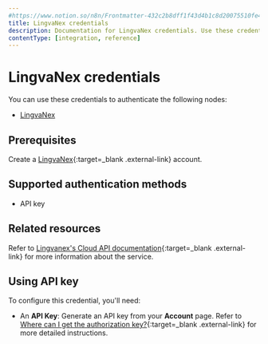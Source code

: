 ```yaml
---
#https://www.notion.so/n8n/Frontmatter-432c2b8dff1f43d4b1c8d20075510fe4
title: LingvaNex credentials
description: Documentation for LingvaNex credentials. Use these credentials to authenticate LingvaNex in n8n, a workflow automation platform.
contentType: [integration, reference]
---
```


# LingvaNex credentials

You can use these credentials to authenticate the following nodes:

- [LingvaNex](/integrations/builtin/app-nodes/n8n-nodes-base.lingvanex/)

## Prerequisites

Create a [LingvaNex](https://lingvanex.com){:target=_blank .external-link} account.

## Supported authentication methods

- API key

## Related resources

Refer to [Lingvanex's Cloud API documentation](https://docs.lingvanex.com/reference/overview){:target=_blank .external-link} for more information about the service.

## Using API key

To configure this credential, you'll need:

- An **API Key**: Generate an API key from your **Account** page. Refer to [Where can I get the authorization key?](https://docs.lingvanex.com/reference/translator-service-faq#where-can-i-get-the-authorization-key){:target=_blank .external-link} for more detailed instructions.


